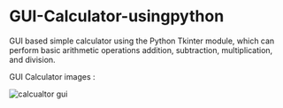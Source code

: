 # GUI-Calculator-usingpython
GUI based simple calculator using the Python Tkinter module, which can perform basic arithmetic operations addition, subtraction, multiplication, and division.

GUI Calculator images :


![calcualtor gui](https://user-images.githubusercontent.com/68479220/156696911-f6aee20b-79c3-4c7f-ad06-47eaa2f5c544.png)
